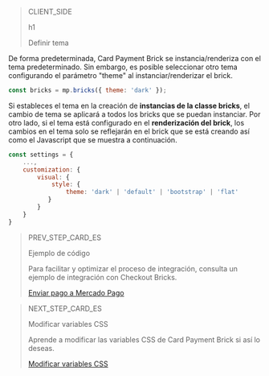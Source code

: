 > CLIENT_SIDE
>
> h1
>
> Definir tema

De forma predeterminada, Card Payment Brick se instancia/renderiza con el tema predeterminado. Sin embargo, es posible seleccionar otro tema configurando el parámetro "theme" al instanciar/renderizar el brick.

```javascript
const bricks = mp.bricks({ theme: 'dark' });
```

Si estableces el tema en la creación de **instancias de la classe bricks**, el cambio de tema se aplicará a todos los bricks que se puedan instanciar. Por otro lado, si el tema está configurado en el **renderización del brick**, los cambios en el tema solo se reflejarán en el brick que se está creando así como el Javascript que se muestra a continuación.

```javascript
const settings = {
    ...,
    customization: {
        visual: {
            style: {
                theme: 'dark' | 'default' | 'bootstrap' | 'flat'
           }
        }
    }    
}
```
> PREV_STEP_CARD_ES
>
> Ejemplo de código
>
> Para facilitar y optimizar el proceso de integración, consulta un ejemplo de integración con Checkout Bricks.
>
> [Enviar pago a Mercado Pago](/developers/es/docs/checkout-bricks/integration/code-example)

> NEXT_STEP_CARD_ES
>
> Modificar variables CSS
>
> Aprende a modificar las variables CSS de Card Payment Brick si así lo deseas.
>
> [Modificar variables CSS](/developers/es/docs/checkout-bricks/additional-customization/modify-css-variables)